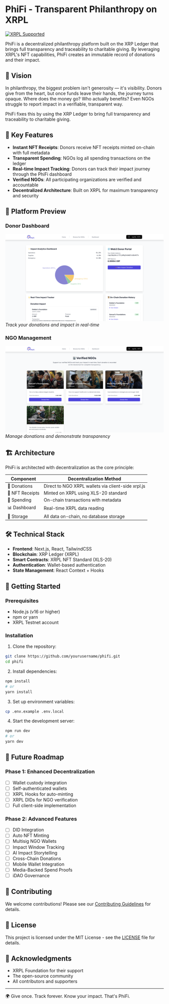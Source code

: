 # PhiFi - Transparent Philanthropy on XRPL

[![XRPL Supported](https://img.shields.io/badge/Supported%20by-XRPL-blue)](https://xrpl.org)

PhiFi is a decentralized philanthropy platform built on the XRP Ledger that brings full transparency and traceability to charitable giving. By leveraging XRPL's NFT capabilities, PhiFi creates an immutable record of donations and their impact.

## 🌟 Vision

In philanthropy, the biggest problem isn't generosity — it's visibility. Donors give from the heart, but once funds leave their hands, the journey turns opaque. Where does the money go? Who actually benefits? Even NGOs struggle to report impact in a verifiable, transparent way.

PhiFi fixes this by using the XRP Ledger to bring full transparency and traceability to charitable giving.

## 🚀 Key Features

- **Instant NFT Receipts**: Donors receive NFT receipts minted on-chain with full metadata
- **Transparent Spending**: NGOs log all spending transactions on the ledger
- **Real-time Impact Tracking**: Donors can track their impact journey through the PhiFi dashboard
- **Verified NGOs**: All participating organizations are verified and accountable
- **Decentralized Architecture**: Built on XRPL for maximum transparency and security

## 📱 Platform Preview

### Donor Dashboard
![Donor Dashboard](/public/dashboard.png)
*Track your donations and impact in real-time*

### NGO Management
![NGO Page](/public/ngopage.png)
*Manage donations and demonstrate transparency*

## 🏗️ Architecture

PhiFi is architected with decentralization as the core principle:

| Component | Decentralization Method |
|-----------|------------------------|
| 💸 Donations | Direct to NGO XRPL wallets via client-side xrpl.js |
| 📜 NFT Receipts | Minted on XRPL using XLS-20 standard |
| 🧾 Spending | On-chain transactions with metadata |
| 📊 Dashboard | Real-time XRPL data reading |
| 🏦 Storage | All data on-chain, no database storage |

## 🛠️ Technical Stack

- **Frontend**: Next.js, React, TailwindCSS
- **Blockchain**: XRP Ledger (XRPL)
- **Smart Contracts**: XRPL NFT Standard (XLS-20)
- **Authentication**: Wallet-based authentication
- **State Management**: React Context + Hooks

## 🚀 Getting Started

### Prerequisites

- Node.js (v16 or higher)
- npm or yarn
- XRPL Testnet account

### Installation

1. Clone the repository:
```bash
git clone https://github.com/yourusername/phifi.git
cd phifi
```

2. Install dependencies:
```bash
npm install
# or
yarn install
```

3. Set up environment variables:
```bash
cp .env.example .env.local
```

4. Start the development server:
```bash
npm run dev
# or
yarn dev
```

## 🔮 Future Roadmap

### Phase 1: Enhanced Decentralization
- [ ] Wallet custody integration
- [ ] Self-authenticated wallets
- [ ] XRPL Hooks for auto-minting
- [ ] XRPL DIDs for NGO verification
- [ ] Full client-side implementation

### Phase 2: Advanced Features
- [ ] DID Integration
- [ ] Auto NFT Minting
- [ ] Multisig NGO Wallets
- [ ] Impact Window Tracking
- [ ] AI Impact Storytelling
- [ ] Cross-Chain Donations
- [ ] Mobile Wallet Integration
- [ ] Media-Backed Spend Proofs
- [ ] iDAO Governance

## 🤝 Contributing

We welcome contributions! Please see our [Contributing Guidelines](CONTRIBUTING.md) for details.

## 📝 License

This project is licensed under the MIT License - see the [LICENSE](LICENSE) file for details.

## 🙏 Acknowledgments

- XRPL Foundation for their support
- The open-source community
- All contributors and supporters

---

🌍 Give once. Track forever. Know your impact.
That's PhiFi.
